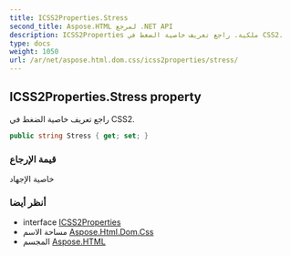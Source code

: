 ```yaml
---
title: ICSS2Properties.Stress
second_title: Aspose.HTML لمرجع .NET API
description: ICSS2Properties ملكية. راجع تعريف خاصية الضغط في CSS2.
type: docs
weight: 1050
url: /ar/net/aspose.html.dom.css/icss2properties/stress/
---
```

## ICSS2Properties.Stress property

راجع تعريف خاصية الضغط في CSS2.

```csharp
public string Stress { get; set; }
```

### قيمة الإرجاع

خاصية الإجهاد

### أنظر أيضا

* interface [ICSS2Properties](../)
* مساحة الاسم [Aspose.Html.Dom.Css](../../icss2properties/)
* المجسم [Aspose.HTML](../../../)


